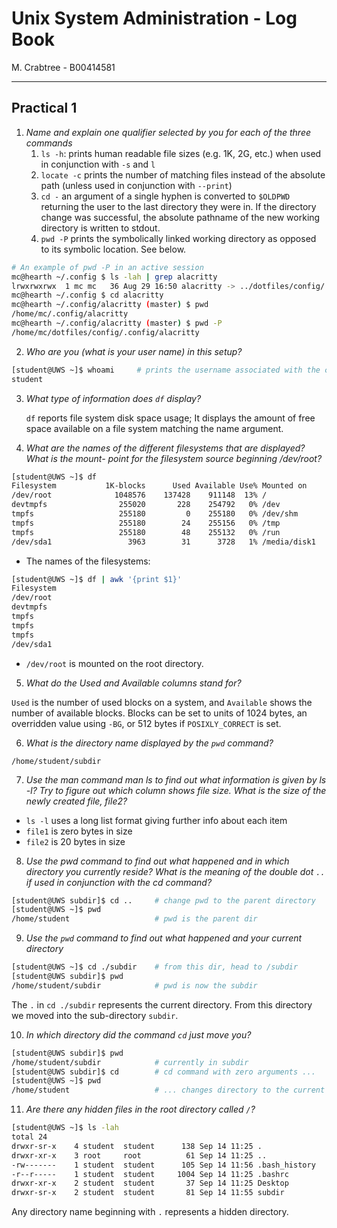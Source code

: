 # Unix System Administration - Log Book

M. Crabtree - B00414581

---

## Practical 1
1. *Name and explain one qualifier selected by you for each of the three commands*
	1. `ls -h`: prints human readable file sizes (e.g. 1K, 2G, etc.) when used in conjunction with `-s` and `l`
	2. `locate -c` prints the number of matching files instead of the absolute path (unless used in conjunction with `--print`)
	3. `cd -` an argument of a single hyphen is converted to `$OLDPWD` returning the user to the last directory they were in. If the directory change was successful, the absolute pathname of the new working directory is written to stdout.
	4. `pwd -P` prints the symbolically linked working directory as opposed to its symbolic location. See below.

```sh
# An example of pwd -P in an active session
mc@hearth ~/.config $ ls -lah | grep alacritty
lrwxrwxrwx  1 mc mc   36 Aug 29 16:50 alacritty -> ../dotfiles/config/.config/alacritty
mc@hearth ~/.config $ cd alacritty
mc@hearth ~/.config/alacritty (master) $ pwd
/home/mc/.config/alacritty
mc@hearth ~/.config/alacritty (master) $ pwd -P
/home/mc/dotfiles/config/.config/alacritty
```

2. *Who are you (what is your user name) in this setup?*
```sh
[student@UWS ~]$ whoami		# prints the username associated with the current user's ID
student
```

3. *What type of information does `df` display?*

   `df` reports file system disk space usage; It displays the amount of free space available on a file system matching the name argument. 

4. *What are the names of the different filesystems that are displayed? What is the mount-*
   *point for the filesystem source beginning /dev/root?*

```bash
[student@UWS ~]$ df
Filesystem           1K-blocks      Used Available Use% Mounted on
/dev/root              1048576    137428    911148  13% /
devtmpfs                255020       228    254792   0% /dev
tmpfs                   255180         0    255180   0% /dev/shm
tmpfs                   255180        24    255156   0% /tmp
tmpfs                   255180        48    255132   0% /run
/dev/sda1                 3963        31      3728   1% /media/disk1
```

- The names of the filesystems:

```bash
[student@UWS ~]$ df | awk '{print $1}'
Filesystem
/dev/root
devtmpfs
tmpfs
tmpfs
tmpfs
/dev/sda1
```

- `/dev/root` is mounted on the root directory.

5. *What do the Used and Available columns stand for?*

`Used` is the number of used blocks on a system, and `Available` shows the number of available blocks. Blocks can be set to units of 1024 bytes, an overridden value using `-BG`, or 512 bytes if `POSIXLY_CORRECT` is set.

6. *What is the directory name displayed by the `pwd` command?*

`/home/student/subdir`

7. *Use the man command man ls to find out what information is given by ls -l? Try*
   *to figure out which column shows file size. What is the size of the newly created file, file2?*

- `ls -l` uses a long list format giving further info about each item
- `file1` is zero bytes in size
- `file2` is 20 bytes in size

8. *Use the pwd command to find out what happened and in which directory you currently*
   *reside? What is the meaning of the double dot `..` if used in conjunction with the cd*
   *command?*

```bash
[student@UWS subdir]$ cd ..		# change pwd to the parent directory
[student@UWS ~]$ pwd
/home/student					# pwd is the parent dir
```

9. *Use the `pwd` command to find out what happened and your current directory*

```bash
[student@UWS ~]$ cd ./subdir	# from this dir, head to /subdir
[student@UWS subdir]$ pwd
/home/student/subdir			# pwd is now the subdir
```

The `.` in `cd ./subdir` represents the current directory. From this directory we moved into the sub-directory `subdir`.

10. *In which directory did the command `cd` just move you?*

```bash
[student@UWS subdir]$ pwd
/home/student/subdir			# currently in subdir
[student@UWS subdir]$ cd		# cd command with zero arguments ...
[student@UWS ~]$ pwd
/home/student					# ... changes directory to the current user's home dir
```

11. *Are there any hidden files in the root directory called `/`?*

```bash
[student@UWS ~]$ ls -lah
total 24
drwxr-sr-x    4 student  student      138 Sep 14 11:25 .				# hidden
drwxr-xr-x    3 root     root          61 Sep 14 11:25 ..				# hidden
-rw-------    1 student  student      105 Sep 14 11:56 .bash_history	# hidden
-r--r-----    1 student  student     1004 Sep 14 11:25 .bashrc			# hidden
drwxr-xr-x    2 student  student       37 Sep 14 11:25 Desktop
drwxr-sr-x    2 student  student       81 Sep 14 11:55 subdir
```

Any directory name beginning with `.` represents a hidden directory.

